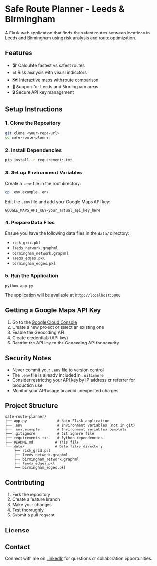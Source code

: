 # Safe Route Planner - Leeds & Birmingham

A Flask web application that finds the safest routes between locations in Leeds and Birmingham using risk analysis and route optimization.

## Features

- 🛣️ Calculate fastest vs safest routes
- 📊 Risk analysis with visual indicators
- 🗺️ Interactive maps with route comparison
- 📍 Support for Leeds and Birmingham areas
- 🔒 Secure API key management

## Setup Instructions

### 1. Clone the Repository

```bash
git clone <your-repo-url>
cd safe-route-planner
```

### 2. Install Dependencies

```bash
pip install -r requirements.txt
```

### 3. Set up Environment Variables

Create a `.env` file in the root directory:

```bash
cp .env.example .env
```

Edit the `.env` file and add your Google Maps API key:

```
GOOGLE_MAPS_API_KEY=your_actual_api_key_here
```

### 4. Prepare Data Files

Ensure you have the following data files in the `data/` directory:
- `risk_grid.pkl`
- `leeds_network.graphml`
- `birmingham_network.graphml`
- `leeds_edges.pkl`
- `birmingham_edges.pkl`

### 5. Run the Application

```bash
python app.py
```

The application will be available at `http://localhost:5000`

## Getting a Google Maps API Key

1. Go to the [Google Cloud Console](https://console.cloud.google.com/)
2. Create a new project or select an existing one
3. Enable the Geocoding API
4. Create credentials (API key)
5. Restrict the API key to the Geocoding API for security

## Security Notes

- Never commit your `.env` file to version control
- The `.env` file is already included in `.gitignore`
- Consider restricting your API key by IP address or referrer for production use
- Monitor your API usage to avoid unexpected charges

## Project Structure

```
safe-route-planner/
├── app.py              # Main Flask application
├── .env                # Environment variables (not in git)
├── .env.example        # Environment variables template
├── .gitignore          # Git ignore file
├── requirements.txt    # Python dependencies
├── README.md          # This file
└── data/              # Data files directory
    ├── risk_grid.pkl
    ├── leeds_network.graphml
    ├── birmingham_network.graphml
    ├── leeds_edges.pkl
    └── birmingham_edges.pkl
```

## Contributing

1. Fork the repository
2. Create a feature branch
3. Make your changes
4. Test thoroughly
5. Submit a pull request

## License



## Contact

Connect with me on [LinkedIn](https://www.linkedin.com/in/adediran-adeyemi-17103b114/) for questions or collaboration opportunities.
